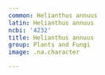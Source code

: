 ```yaml
---
common: Helianthus annuus
latin: Helianthus annuus
ncbi: '4232'
title: Helianthus annuus
group: Plants and Fungi
image: .na.character

---
```


